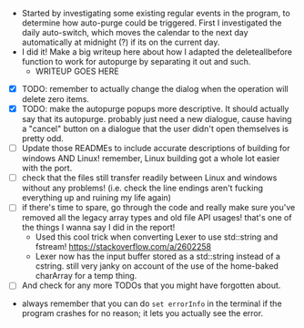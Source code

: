 - Started by investigating some existing regular events in the program, to determine how auto-purge could be triggered. First I investigated the daily auto-switch, which moves the calendar to the next day automatically at midnight (?) if its on the current day.
- I did it! Make a big writeup here about how I adapted the deleteallbefore function to work for autopurge by separating it out and such.
	- WRITEUP GOES HERE
- [x] TODO: remember to actually change the dialog when the operation will delete zero items.
- [x] TODO: make the autopurge popups more descriptive. It should actually say that its autopurge. probably just need a new dialogue, cause having a "cancel" button on a dialogue that the user didn't open themselves is pretty odd.
- [ ] Update those READMEs to include accurate descriptions of building for windows AND Linux! remember, Linux building got a whole lot easier with the port.
- [ ] check that the files still transfer readily between Linux and windows without any problems! (i.e. check the line endings aren't fucking everything up and ruining my life again)
- [ ] if there's time to spare, go through the code and really make sure you've removed all the legacy array types and old file API usages! that's one of the things I wanna say I did in the report!
	- Used this cool trick when converting Lexer to use std::string and fstream! https://stackoverflow.com/a/2602258
	- Lexer now has the input buffer stored as a std::string instead of a cstring. still very janky on account of the use of the home-baked charArray for a temp thing.
- [ ] And check for any more TODOs that you might have forgotten about.
- always remember that you can do `set errorInfo` in the terminal if the program crashes for no reason; it lets you actually see the error.